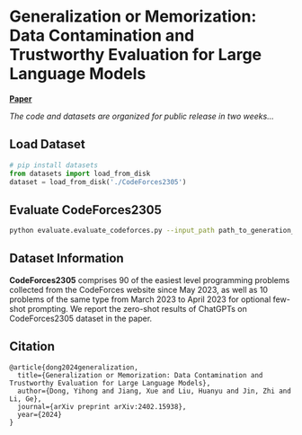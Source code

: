 # Generalization or Memorization: Data Contamination and Trustworthy Evaluation for Large Language Models
[**Paper**](https://arxiv.org/abs/2402.15938)

*The code and datasets are organized for public release in two weeks...*

## Load Dataset
```Python
# pip install datasets
from datasets import load_from_disk
dataset = load_from_disk('./CodeForces2305')
```

## Evaluate CodeForces2305
```bash
python evaluate.evaluate_codeforces.py --input_path path_to_generation_file.json
```

## Dataset Information
**CodeForces2305** comprises 90 of the easiest level programming problems collected from the CodeForces website since May 2023, as well as 10 problems of the same type from March 2023 to April 2023 for optional few-shot prompting. We report the zero-shot results of ChatGPTs on CodeForces2305 dataset in the paper.
 
## Citation
```
@article{dong2024generalization,
  title={Generalization or Memorization: Data Contamination and Trustworthy Evaluation for Large Language Models},
  author={Dong, Yihong and Jiang, Xue and Liu, Huanyu and Jin, Zhi and Li, Ge},
  journal={arXiv preprint arXiv:2402.15938},
  year={2024}
}
```
